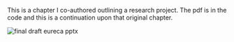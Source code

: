This is a chapter I co-authored outlining a research project. The pdf is in the code and this is a continuation upon that original chapter.

![final draft eureca pptx](https://github.com/hoodus321/Triangulating-Computational-and-Qualitative-Methods-to-Measure-Scientific-Uncertainty/assets/142952330/4f232b8a-fdb9-4d09-aa7c-fa00f4a589e6)
